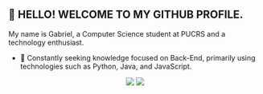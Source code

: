 ## 👋 HELLO! WELCOME TO MY GITHUB PROFILE.

My name is Gabriel, a Computer Science student at PUCRS and a technology enthusiast.


- :rocket: Constantly seeking knowledge focused on Back-End, primarily using technologies such as Python, Java, and JavaScript.



<p align="center">
    <a href="https://www.linkedin.com/in/gabrielzfn/"><img src="https://img.shields.io/badge/-LinkedIn-2D2B55?style=flat-square&logo=linkedin&logoColor=white"/></a>
    <a href="https://www.instagram.com/gabrielzfn/"><img src="https://img.shields.io/badge/-Instagram-%23E4405F?style=flat-square&logo=instagram&logoColor=white"/></a>
</p>
